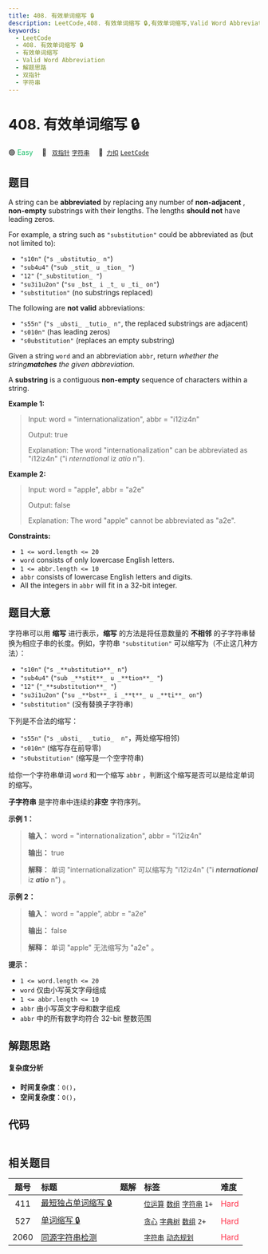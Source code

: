 ```yaml
---
title: 408. 有效单词缩写 🔒
description: LeetCode,408. 有效单词缩写 🔒,有效单词缩写,Valid Word Abbreviation,解题思路,双指针,字符串
keywords:
  - LeetCode
  - 408. 有效单词缩写 🔒
  - 有效单词缩写
  - Valid Word Abbreviation
  - 解题思路
  - 双指针
  - 字符串
---
```


# 408. 有效单词缩写 🔒

🟢 <font color=#15bd66>Easy</font>&emsp; 🔖&ensp; [`双指针`](/tag/two-pointers.md) [`字符串`](/tag/string.md)&emsp; 🔗&ensp;[`力扣`](https://leetcode.cn/problems/valid-word-abbreviation) [`LeetCode`](https://leetcode.com/problems/valid-word-abbreviation)

## 题目

A string can be **abbreviated** by replacing any number of **non-adjacent** ,
**non-empty** substrings with their lengths. The lengths **should not** have
leading zeros.

For example, a string such as `"substitution"` could be abbreviated as (but
not limited to):

  * `"s10n"` (`"s _ubstitutio_ n"`)
  * `"sub4u4"` (`"sub _stit_ u _tion_ "`)
  * `"12"` (`"_substitution_ "`)
  * `"su3i1u2on"` (`"su _bst_ i _t_ u _ti_ on"`)
  * `"substitution"` (no substrings replaced)

The following are **not valid** abbreviations:

  * `"s55n"` (`"s _ubsti_ _tutio_ n"`, the replaced substrings are adjacent)
  * `"s010n"` (has leading zeros)
  * `"s0ubstitution"` (replaces an empty substring)

Given a string `word` and an abbreviation `abbr`, return _whether the
string**matches** the given abbreviation_.

A **substring** is a contiguous **non-empty** sequence of characters within a
string.



**Example 1:**

> Input: word = "internationalization", abbr = "i12iz4n"
> 
> Output: true
> 
> Explanation: The word "internationalization" can be abbreviated as "i12iz4n" ("i _nternational_ iz _atio_ n").

**Example 2:**

> Input: word = "apple", abbr = "a2e"
> 
> Output: false
> 
> Explanation: The word "apple" cannot be abbreviated as "a2e".

**Constraints:**

  * `1 <= word.length <= 20`
  * `word` consists of only lowercase English letters.
  * `1 <= abbr.length <= 10`
  * `abbr` consists of lowercase English letters and digits.
  * All the integers in `abbr` will fit in a 32-bit integer.


## 题目大意

字符串可以用 **缩写** 进行表示，**缩写** 的方法是将任意数量的 **不相邻** 的子字符串替换为相应子串的长度。例如，字符串
`"substitution"` 可以缩写为（不止这几种方法）：

  * `"s10n"` (`"s _**ubstitutio**_ n"`)
  * `"sub4u4"` (`"sub _**stit**_ u _**tion**_ "`)
  * `"12"` (`"_**substitution**_ "`)
  * `"su3i1u2on"` (`"su _**bst**_ i _**t**_ u _**ti**_ on"`)
  * `"substitution"` (没有替换子字符串)

下列是不合法的缩写：

  * `"s55n"` (`"s _ubsti_  _tutio_  n"`，两处缩写相邻)
  * `"s010n"` (缩写存在前导零)
  * `"s0ubstitution"` (缩写是一个空字符串)

给你一个字符串单词 `word` 和一个缩写 `abbr` ，判断这个缩写是否可以是给定单词的缩写。

**子字符串** 是字符串中连续的**非空** 字符序列。



**示例 1：**

> 
> 
> 
> 
> 
> **输入：** word = "internationalization", abbr = "i12iz4n"
> 
> **输出：** true
> 
> **解释：** 单词 "internationalization" 可以缩写为 "i12iz4n" ("i _**nternational**_ iz _**atio**_ n") 。
> 
> 

**示例 2：**

> 
> 
> 
> 
> 
> **输入：** word = "apple", abbr = "a2e"
> 
> **输出：** false
> 
> **解释：** 单词 "apple" 无法缩写为 "a2e" 。
> 
> 



**提示：**

  * `1 <= word.length <= 20`
  * `word` 仅由小写英文字母组成
  * `1 <= abbr.length <= 10`
  * `abbr` 由小写英文字母和数字组成
  * `abbr` 中的所有数字均符合 32-bit 整数范围


## 解题思路

#### 复杂度分析

- **时间复杂度**：`O()`，
- **空间复杂度**：`O()`，

## 代码

```javascript

```

## 相关题目

<!-- prettier-ignore -->
| 题号 | 标题 | 题解 | 标签 | 难度 |
| :------: | :------ | :------: | :------ | :------ |
| 411 | [最短独占单词缩写 🔒](https://leetcode.com/problems/minimum-unique-word-abbreviation) |  |  [`位运算`](/tag/bit-manipulation.md) [`数组`](/tag/array.md) [`字符串`](/tag/string.md) `1+` | <font color=#ff334b>Hard</font> |
| 527 | [单词缩写 🔒](https://leetcode.com/problems/word-abbreviation) |  |  [`贪心`](/tag/greedy.md) [`字典树`](/tag/trie.md) [`数组`](/tag/array.md) `2+` | <font color=#ff334b>Hard</font> |
| 2060 | [同源字符串检测](https://leetcode.com/problems/check-if-an-original-string-exists-given-two-encoded-strings) |  |  [`字符串`](/tag/string.md) [`动态规划`](/tag/dynamic-programming.md) | <font color=#ff334b>Hard</font> |